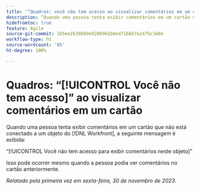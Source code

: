 ```yaml
---
title: '“Quadros: você não tem acesso ao visualizar comentários em um cartão.”'
description: “Quando uma pessoa tenta exibir comentários em um cartão que não está conectado a um objeto do Workfront, uma mensagem de erro é exibida.”
hidefromtoc: true
feature: Agile
source-git-commit: 1b5ee2639b89e920b961b8ed7166b7a1475c3e0e
workflow-type: ht
source-wordcount: '95'
ht-degree: 100%

---
```



# Quadros: “[!UICONTROL Você não tem acesso]” ao visualizar comentários em um cartão

Quando uma pessoa tenta exibir comentários em um cartão que não está conectado a um objeto do [!DNL Workfront], a seguinte mensagem é exibida:

“[!UICONTROL Você não tem acesso para exibir comentários neste objeto]”

Isso pode ocorrer mesmo quando a pessoa podia ver comentários no cartão anteriormente.

_Relatado pela primeira vez em sexta-feira, 30 de novembro de 2023._
